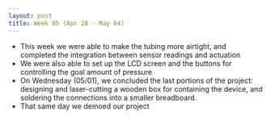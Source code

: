 ```yaml
---
layout: post
title: Week 05 (Apr 28 - May 04)
---
```


<ul>
  <li>This week we were able to make the tubing more airtight, and completed the integration between sensor readings and actuation</li>
  <li>We were also able to set up the LCD screen and the buttons for controlling the goal amount of pressure</li>
  <li>On Wednesday (05/01), we concluded the last portions of the project: designing and laser-cutting a wooden box for containing the device, and soldering the connections into a smaller breadboard.</li>
  <li>That same day we demoed our project</li>
</ul>
